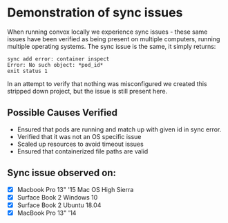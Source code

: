 # Demonstration of sync issues

When running convox locally we experience sync issues - these same issues have been verified as being present on multiple computers, running multiple operating systems. The sync issue is the same, it simply returns:

```
sync add error: container inspect
Error: No such object: *pod_id*
exit status 1
```

In an attempt to verify that nothing was misconfigured we created this stripped down project, but the issue is still present here.

## Possible Causes Verified

- Ensured that pods are running and match up with given id in sync error.
- Verified that it was not an OS specific issue
- Scaled up resources to avoid timeout issues
- Ensured that containerized file paths are valid

## Sync issue observed on:

-[x] Macbook Pro 13" '15 Mac OS High Sierra  
-[x] Surface Book 2 Windows 10  
-[x] Surface Book 2 Ubuntu 18.04  
-[x] MacBook Pro 13" '14
